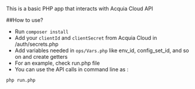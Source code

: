 This is a basic PHP app that interacts with Acquia Cloud API


##How to use?
- Run `composer install`
- Add your `clientId` and `clientSecret` from Acquia Cloud in /auth/secrets.php
- Add variables needed in `ops/Vars.php` like env_id, config_set_id, and so on and create getters
- For an example, check run.php file
- You can use the API calls in command line as :
```
php run.php
```
